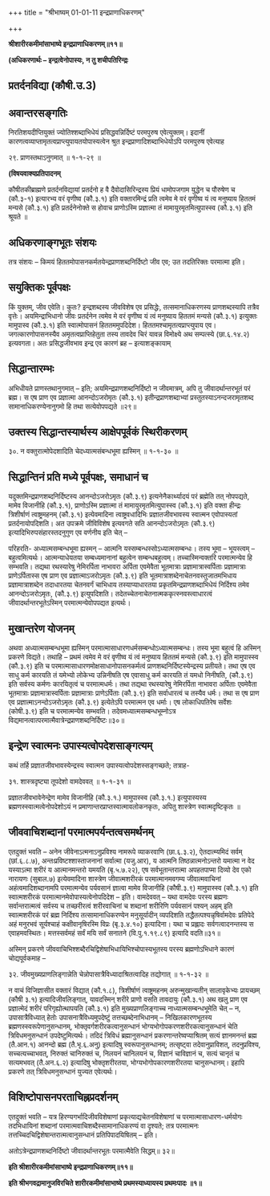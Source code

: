 +++
title = "श्रीभाष्यम् 01-01-11 इन्द्रप्राणाधिकरणम्"

+++


**श्रीशारीरकमीमांसाभाष्ये इन्द्रप्राणाधिकरणम्॥११॥**

**(अधिकरणार्थः – इन्द्रत्वेनोपास्यः, न तु शचीपतिरिन्द्रः**

## प्रतर्दनविद्या (कौषी.उ.3)

## अवान्तरसङ्गतिः

निरतिशयदीप्तियुक्तं ज्योतिश्शब्दाभिधेयं प्रसिद्धवन्निर्दिष्टं परमपुरुष एवेत्युक्तम्। इदानीं कारणत्वव्याप्तामृतत्वप्राप्त्युपायतयोपास्यत्वेन श्रुत इन्द्रप्राणादिशब्दाभिधेयोऽपि परमपुरुष एवेत्याह

२९. प्राणस्तथाऽनुगमात् ॥ १-१-२९ ॥

**(विषयवाक्यप्रतिपादनम्**

कौषीतकीब्राह्मणे प्रतर्दनविद्यायां प्रतर्दनो ह वै दैवोदासिरिन्द्रस्य प्रियं धामोपजगाम युद्धेन च पौरुषेण च (कौ.३-१) इत्यारभ्य वरं वृणीष्व (कौ.३.१) इति वक्तारमिन्द्रं प्रति त्वमेव मे वरं वृणीष्व यं त्व मनुष्याय हिततमं मन्यसे (कौ.३.१) इति प्रतर्दनेनोक्ते स होवाच प्राणोऽस्मि प्रज्ञात्मा तं मामायुरमृतमित्युपास्स्व (कौ.३.१) इति श्रूयते ॥

## अधिकरणाङ्गभूतः संशयः

तत्र संशयः – किमयं हिततमोपासनकर्मतयेन्द्रप्राणशब्दनिर्दिष्टो जीव एव; उत तदतिरिक्तः परमात्मा इति।

## सयुक्तिकः पूर्वपक्षः

किं युक्तम्, जीव एवेति। कुतः? इन्द्रशब्दस्य जीवविशेष एव प्रसिद्धेः, तत्समानाधिकरणस्य प्राणशब्दस्यापि तत्रैव वृत्तेः। अयमिन्द्राभिधानो जीवः प्रतर्दनेन त्वमेव मे वरं वृणीष्व यं त्वं मनुष्याय हिततमं मन्यसे (कौ.३.१) इत्युक्तः मामुपास्व (कौ.३.१) इति स्वात्मोपासनं हिततममुपदिदेश। हिततमश्चामृतत्वप्राप्त्युपाय एव। जगत्कारणोपासनस्यैव अमृतत्वप्राप्तिहेतुता तस्य तावदेव चिरं यावन्न विमोक्ष्ये अथ सम्पत्स्ये (छा.६.१४.२) इत्यवगता। अतः प्रसिद्धजीवभाव इन्द्र एव कारणं ब्रह – इत्याशङ्कायाम्

## सिद्धान्तारम्भः

अभिधीयते प्राणस्तथानुगमात् – इति; अयमिन्द्रप्राणशब्दनिर्दिष्टो न जीवमात्रम्, अपि तु जीवादर्थान्तरभूतं परं ब्रह्म। स एष प्राण एव प्रज्ञात्मा आनन्दोऽजरोमृतः (कौ.३.१) इतीन्द्रप्राणशब्दाभ्यां प्रस्तुतस्याऽनन्दजरामृतशब्द सामानाधिकरण्येनानुगमो हि तथा सत्येवोपपद्यते ॥२९॥

## उक्तस्य सिद्धान्तस्यार्थस्य आक्षेपपूर्वकं स्थिरीकरणम्

३०. न वक्तुरात्मोपेदशादिति चेदध्यात्मसंबन्धभूमा ह्यस्मिन् ॥ १-१-३० ॥

## सिद्धान्तिनं प्रति मध्ये पूर्वपक्षः, समाधानं च

यदुक्तमिन्द्रप्राणशब्दनिर्दिष्टस्य आनन्दोऽजरोऽमृतः (कौ.३.९) इत्यनेनैकार्थ्यादयं परं ब्रह्मेति तत् नोपपद्यते, मामेव विजानीहि (कौ.३.१), प्राणोऽस्मि प्रज्ञात्मा तं मामायुरमृतमित्युपास्स्व (कौ.३.१) इति वक्ता हीन्द्रः त्रिशीर्षाणं त्वाष्ट्रमहनम् (कौ.३.१) इत्येवमादिना त्वाष्ट्रवधादिभिः प्रज्ञातजीवभावस्य स्वात्मन एवोपास्यतां प्रतर्दनायोपदिशति। अत उपक्रमे जीविविशेष इत्यवगते सति आनन्दोऽजरोऽमृतः (कौ.३.९) इत्यादिभिरुपसंहारस्तदनुगुण एव वर्णनीय इति चेत् –

परिहरति- अध्यात्मसम्बन्धभूमा ह्यस्मन् – आत्मनि यस्सम्बन्धस्सोऽध्यात्मसम्बन्धः। तस्य भूमा – भूयस्त्वम् – बहुत्वमित्यर्थः। आत्मन्याधेयतया सम्बध्यमानानां बहुत्वेन सम्बन्धबहुत्वम्। तच्चास्मिन्वक्तरि परमात्मन्येव हि सम्भवति। तद्यथा रथस्यारेषु नेमिरर्पिता नाभावरा अर्पिता एवमेवैता भूतमात्राः प्रज्ञामात्रास्वर्पिताः प्रज्ञामात्राः प्राणेऽर्पितास्स एष प्राण एव प्रज्ञात्माऽजरोऽमृतः (कौ.३.९) इति भूतमात्राशब्देनाचेतनवस्तुजातमभिधाय प्रज्ञामात्राशब्देन तदाधारतया चेतनवर्गं चाभिधाय तस्याप्याधारतया प्रकृतमिन्द्रप्राणशब्दाभिधेयं निर्दिश्य तमेव आनन्दोऽजरोऽमृतः, (कौ.३.९) इत्युपदिशति। तदेतच्चेतनाचेतनात्मककृत्स्नवस्त्वाधारत्वं जीवादर्थान्तरभूतेऽस्मिन् परमात्मन्येवोपपद्यत इत्यर्थः।

## मुखान्तरेण योजनम्

अथवा अध्यात्मसम्बन्धभूमा ह्यस्मिन्
परमात्मासाधारणधर्मसम्बन्धोऽध्यात्मसम्बन्धः। तस्य भूमा बहुत्वं हि अस्मिन् प्रकरणे विद्यते। तथाहि – प्रथमं त्वमेव मे वरं वृणीष्व यं त्वं मनुष्याय हिततमं मन्यसे (कौ.३.९) इति मामुपास्स्व (कौ.३.९) इति च परमात्मासाधारणमोक्षसाधानोपासनकर्मत्वं प्राणशब्दनिर्दिष्टस्येन्द्रस्य प्रतीयते। तथा एष एव साधु कर्म कारयति तं यमेभ्यो लोकेभ्य उन्निनीषति एष एवासाधु कर्म कारयति तं यमधो निनीषति, (कौ.३.९) इति सर्वस्य कर्मणः कारयितृत्वं च परमात्मधर्मः। तथा तद्यथा रथस्यारेषु नेमिरर्पिता नाभावरा
अर्पिताः एवमेवैता भूतमात्राः प्रज्ञामात्रास्वर्पिताः प्रज्ञामात्राः प्राणेऽर्पिताः (कौ.३.९) इति सर्वाधारत्वं च तस्यैव धर्मः। तथा स एष प्राण एव प्रज्ञात्माऽनन्दोऽजरोऽमृतः (कौ.३.९) इत्येतेऽपि परमात्मन एव धर्माः।
एष लोकाधिपतिरेष सर्वेशः (कोषी.३.९) इति च परमात्मन्येव सम्भवति। तदेवमध्यात्मसम्बन्धभूम्नोऽत्र विद्यमानत्वात्परमात्मैवात्रेन्द्रप्राणशब्दनिर्दिष्टः॥३०॥

## इन्द्रेण स्वात्मनः उपास्यत्वोपदेशसाङ्गत्यम्

कथं तर्हि प्रज्ञातजीवभावस्येन्द्रस्य स्वात्मन उपास्यत्वोपदेशस्सङ्गच्छते; तत्राह-

३१. शास्त्रदृष्ट्या तूपदेशो वामदेववत् ॥ १-१-३१ ॥

प्रज्ञातजीवभावेनेन्द्रेण मामेव विजानीहि (कौ.३.१.) मामुपास्स्व (कौ.३.१.) इत्युपास्यस्य ब्रह्मणस्स्वात्मत्वेनोपदेशोऽयं न प्रमाणान्तरप्राप्तस्वात्मावलोकनकृतः, अपितु शास्त्रेण स्वात्मदृष्टिकृतः ॥

## जीववाचिशब्दानां परमात्मपर्यन्तत्वसमर्थनम्

एतदुक्तं भवति – अनेन जीवेनाऽत्मनाऽनुप्रविश्य नामरूपे व्याकरवाणि (छा.६.३.२), ऐतदात्म्यमिदं सर्वम् (छां.६.८.७), अन्तःप्रविष्टश्शास्ताजनानां सर्वात्मा (यजु.आर), य आत्मनि तिष्ठन्नात्मनोऽन्तरो यमात्मा न वेद यस्याऽत्मा शरीरं य आत्मानमन्तरो यमयति (बृ.५.७.२२), एष सर्वभूतान्तरात्मा अपहतपाप्मा दिव्यो देव एको नारायणः (सुबाल.७) इत्येवमादिना शास्त्रेण जीवात्मशरीरकं परमात्मानमवगम्य जीवात्मवाचिनां अहंत्वमादिशब्दानामपि परमात्मन्येव पर्यवसानं ज्ञात्वा मामेव विजानीहि (कौषी.३.९) मामुपास्स्व (कौ.३.१) इति स्वात्मशरीरकं परमात्मानमेवोपास्यत्वेनोपदिदेश – इति। वामदेववत् – यथा वामदेवः परस्य ब्रह्मणः सर्वान्तरात्मत्वं सर्वस्य च तच्छरीरत्वं शरीरवाचिनां च शब्दानां शरीरिणि पर्यवसानं पश्यन् अहम् इति स्वात्मशरीरकं परं ब्रह्म निर्दिश्य तत्सामानाधिकरण्येन मनुसूर्यादीन् व्यपदिशति तद्धैतत्पश्यन्नृषिर्वामदेवः प्रतिपेदे अहं मनुरभवं सूर्यश्चाहं कक्षीवानृषिरस्मि विप्रः (बृ.३.४.१०) इत्यादिना। यथा च प्रह्लादः सर्वगत्वादनन्तस्य स एवाहमवस्थितः। मत्तस्सर्वमहं सर्वं मयि सर्वं सनातने (वि.पु.१.१९.८९) इत्यादि वदति॥३१॥

  अस्मिन् प्रकरणे जीववाचिभिश्शब्दैरचिद्विशेषाभिधायिभिश्चोपास्यभूतस्य परस्य ब्रह्मणोऽभिधाने कारणं चोद्यपूर्वकमाह –

३२. जीवमुख्यप्राणलिङ्गान्नेति चेन्नोपासात्रैविध्यादाश्रितत्वादिह तद्योगात् ॥ १-१-३२ ॥

न वाचं विजिज्ञासीत वक्तारं विद्यात् (कौ.१.८), त्रिशीर्षाणं त्वाष्ट्रमहनम् अरुन्मुखान्यतीन् सालावृकेभ्यः प्रायच्छम् (कौषी ३.१) इत्यादिजीवलिङ्गात्, यावदस्मिन् शरीरे प्राणो वसति तावदायुः (कौ.३.१) अथ खलु प्राण एव प्रज्ञात्मेदं शरीरं परिगृह्योत्थापयति (कौ.३.१) इति मुख्यप्राणलिङ्गाच्च नाध्यात्मसम्बन्धभूमेति चेत् – न, उपासात्रैविध्यात् हेतोः उपासनात्रैविध्यमुपदेष्टुं तत्तच्छब्देनाभिधानम् – निखिलकारणभूतस्य ब्रह्मणस्स्वरूपेणानुसन्धानम्, भोक्तृवर्गशरीरकत्वानुसन्धानं भोग्यभोगोपकरणशरीरकत्वानुसन्धानं चेति त्रिविधमनुसन्धानं उपदेष्टुमित्यर्थः। तदिदं त्रिविधं ब्रह्मानुसन्धानं प्रकरणान्तरेष्वप्याश्रितम् सत्यं ज्ञानमनन्तं ब्रह्म (तै.आन.१) आनन्दो ब्रह्म (तै.भृ.६.अनु) इत्यादिषु स्वरूपानुसन्धानम्; तत्सृष्ट्वा तदेवानुप्राविशत्, तदनुप्रविश्य, सच्चत्यच्चाभवत्, निरुक्तं चानिरुक्तं च, निलयनं चानिलयनं च, विज्ञानं चाविज्ञानं च, सत्यं चानृतं च सत्यमभवत् (तै.अन.६.२) इत्यादिषु भोक्तृशरीरतया, भोग्यभोगोपकारणशरीरतया चानुसन्धानम्। इहापि प्रकरणे तत् त्रिविधमनुसन्धानं युज्यत एवेत्यर्थः।

## विशिष्टोपासनपरताचिह्नप्रदर्शनम्

एतदुक्तं भवति – यत्र हिरण्यगर्भादिजीवविशेषाणां प्रकृत्याद्यचेतनविशेषाणां च परमात्मासाधारण-धर्मयोगः तदभिधायिनां शब्दानां परमात्मवाचिशब्दैस्सामानाधिकरण्यं वा दृश्यते; तत्र परमात्मनः तत्तच्चिदचिद्विशेषान्तरात्मत्वानुसन्धानं प्रतिपिपादयिषितम् – इति।

अतोऽत्रेन्द्रप्राणशब्दनिर्दिष्टो जीवादर्थान्तरभूतः परमात्मैवेति
सिद्धम्॥ ३२॥

**इति श्रीशारीरकमीमांसाभाष्ये इन्द्रप्राणाधिकरणम्॥११॥**

**इति श्रीभगवद्रामानुजविरचिते शारीरकमीमांसाभाष्ये प्रथमस्याध्यायस्य प्रथमःपादः ॥१॥**


